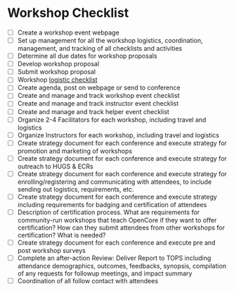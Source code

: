 # Workshop Checklist

- [ ] Create a workshop event webpage
- [ ] Set up management for all the workshop logistics, coordination, management, and tracking of all checklists and activities
- [ ] Determine all due dates for workshop proposals
- [ ] Develop workshop proposal
- [ ] Submit workshop proposal 
- [ ] Workshop [logistic checklist](./logistics_checklist.md)
- [ ] Create agenda, post on webpage or send to conference
- [ ] Create and manage and track workshop event checklist
- [ ] Create and manage and track instructor event checklist
- [ ] Create and manage and track helper event checklist
- [ ] Organize 2-4 Facilitators for each workshop, including travel and logistics
- [ ] Organize Instructors for each workshop, including travel and logistics
- [ ] Create strategy document for each conference and execute strategy for promotion and marketing of workshops
- [ ] Create strategy document for each conference and execute strategy for outreach to HUGS & ECRs
- [ ] Create strategy document for each conference and execute strategy for enrolling/registering and communicating with attendees, to include sending out logistics, requirements, etc.
- [ ] Create strategy document for each conference and execute strategy including requirements for badging and certification of attendees
- [ ] Description of certification process. What are requirements for community-run workshops that teach OpenCore if they want to offer certification? How can they submit attendees from other workshops for certification? What is needed? 
- [ ] Create strategy document for each conference and execute pre and post workshop surveys
- [ ] Complete an after-action Review: Deliver Report to TOPS including attendance demographics, outcomes, feedbacks, synopsis, compilation of any requests for followup meetings, and impact summary
- [ ] Coordination of all follow contact with attendees
